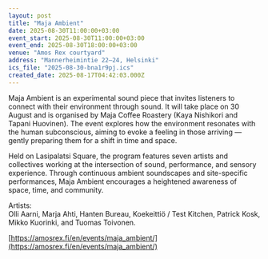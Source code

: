 ```yaml
---
layout: post
title: "Maja Ambient"
date: 2025-08-30T11:00:00+03:00
event_start: 2025-08-30T11:00:00+03:00
event_end: 2025-08-30T18:00:00+03:00
venue: "Amos Rex courtyard"
address: "Mannerheimintie 22–24, Helsinki"
ics_file: "2025-08-30-bna1r9pj.ics"
created_date: 2025-08-17T04:42:03.000Z
---
```


Maja Ambient is an experimental sound piece that invites listeners to connect with their environment through sound. It will take place on 30 August and is organised by Maja Coffee Roastery (Kaya Nishikori and Tapani Huovinen). The event explores how the environment resonates with the human subconscious, aiming to evoke a feeling in those arriving — gently preparing them for a shift in time and space.  
  
Held on Lasipalatsi Square, the program features seven artists and collectives working at the intersection of sound, performance, and sensory experience. Through continuous ambient soundscapes and site-specific performances, Maja Ambient encourages a heightened awareness of space, time, and community.  
  
Artists:  
Olli Aarni, Marja Ahti, Hanten Bureau, Koekeittiö / Test Kitchen, Patrick Kosk, Mikko Kuorinki, and Tuomas Toivonen.  
  
[https://amosrex.fi/en/events/maja_ambient/](https://amosrex.fi/en/events/maja_ambient/)
